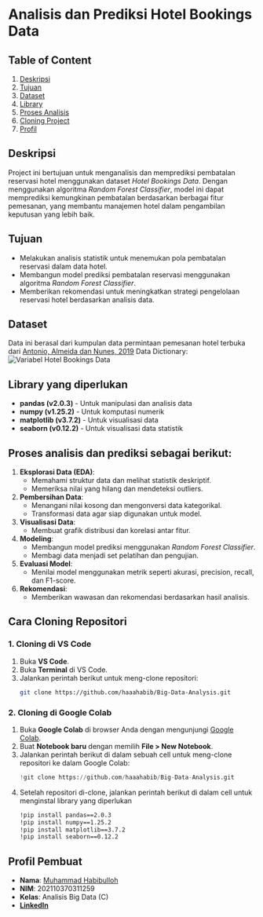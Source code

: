 # Analisis dan Prediksi Hotel Bookings Data

## Table of Content

1. [Deskripsi](#Deskripsi)
2. [Tujuan](#Tujuan)
3. [Dataset](#Dataset)
4. [Library](#library-yang-diperlukan)
5. [Proses Analisis](#Proses-analisis-dan-prediksi-sebagai-berikut)
6. [Cloning Project](#Cara-Cloning-Repositori)
7. [Profil](#Profil-Pembuat)

## Deskripsi 

Project ini bertujuan untuk menganalisis dan memprediksi pembatalan reservasi hotel menggunakan dataset *Hotel Bookings Data*. Dengan menggunakan algoritma *Random Forest Classifier*, model ini dapat memprediksi kemungkinan pembatalan berdasarkan berbagai fitur pemesanan, yang membantu manajemen hotel dalam pengambilan keputusan yang lebih baik.

## Tujuan

- Melakukan analisis statistik untuk menemukan pola pembatalan reservasi dalam data hotel.
- Membangun model prediksi pembatalan reservasi menggunakan algoritma *Random Forest Classifier*.
- Memberikan rekomendasi untuk meningkatkan strategi pengelolaan reservasi hotel berdasarkan analisis data.

## Dataset
Data ini berasal dari kumpulan data permintaan pemesanan hotel terbuka dari [Antonio, Almeida dan Nunes, 2019](https://www.sciencedirect.com/science/article/pii/S2352340918315191#f0010) 
Data Dictionary:
![Variabel Hotel Bookings Data](https://github.com/user-attachments/assets/07dddc03-d9d8-49d1-ade5-18bf1db4dde9)


## Library yang diperlukan

-   **pandas (v2.0.3)** - Untuk manipulasi dan analisis data
-   **numpy (v1.25.2)** - Untuk komputasi numerik
-   **matplotlib (v3.7.2)** - Untuk visualisasi data
-   **seaborn (v0.12.2)** - Untuk visualisasi data statistik

## Proses analisis dan prediksi sebagai berikut:

1. **Eksplorasi Data (EDA)**: 
   - Memahami struktur data dan melihat statistik deskriptif.
   - Memeriksa nilai yang hilang dan mendeteksi outliers.
2. **Pembersihan Data**:
   - Menangani nilai kosong dan mengonversi data kategorikal.
   - Transformasi data agar siap digunakan untuk model.
3. **Visualisasi Data**:
   - Membuat grafik distribusi dan korelasi antar fitur.
4. **Modeling**:
   - Membangun model prediksi menggunakan *Random Forest Classifier*.
   - Membagi data menjadi set pelatihan dan pengujian.
5. **Evaluasi Model**:
   - Menilai model menggunakan metrik seperti akurasi, precision, recall, dan F1-score.
6. **Rekomendasi**:
   - Memberikan wawasan dan rekomendasi berdasarkan hasil analisis.

## Cara Cloning Repositori

### 1. **Cloning di VS Code**
1. Buka **VS Code**.
2. Buka **Terminal** di VS Code.
3. Jalankan perintah berikut untuk meng-clone repositori:
   ```bash
   git clone https://github.com/haaahabib/Big-Data-Analysis.git

### 2. **Cloning di Google Colab**
1. Buka **Google Colab** di browser Anda dengan mengunjungi [Google Colab](https://colab.research.google.com/).
2. Buat **Notebook baru** dengan memilih **File > New Notebook**.
3. Jalankan perintah berikut di dalam sebuah cell untuk meng-clone repositori ke dalam Google Colab:
   ```python
   !git clone https://github.com/haaahabib/Big-Data-Analysis.git
4. Setelah repositori di-clone, jalankan perintah berikut di dalam cell untuk menginstal library yang diperlukan
   ```bash
   !pip install pandas==2.0.3
   !pip install numpy==1.25.2
   !pip install matplotlib==3.7.2
   !pip install seaborn==0.12.2

## Profil Pembuat
- **Nama**: [Muhammad Habibulloh](https://github.com/haaahabib)
- **NIM**: 202110370311259
- **Kelas**: Analisis Big Data (C)
- [**LinkedIn**](https://www.linkedin.com/in/mhabibulloh/)

